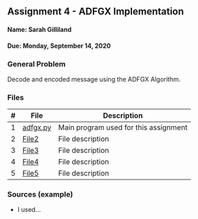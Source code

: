 ## Assignment 4 - ADFGX Implementation
#### Name: Sarah Gilliland
#### Due: Monday, September 14, 2020

### General Problem
Decode and encoded message using the ADFGX Algorithm.

### Files

|   #   | File                       | Description                                                |
| :---: | -------------------------- | ---------------------------------------------------------- |
|   1   | [adfgx.py](https://github.com/sgilliland/4663-Cryptography-Gilliland/blob/master/Assignments/A04/adfgx.py)     | Main program used for this assignment       |
|   2   | [File2](https://github.com/sgilliland/4663-Cryptography-Gilliland/blob/master/Assignments/A04)     | File description       |
|   3   | [File3](https://github.com/sgilliland/4663-Cryptography-Gilliland/blob/master/Assignments/A04)     | File description       | 
|   4   | [File4](https://github.com/sgilliland/4663-Cryptography-Gilliland/blob/master/Assignments/A04)     | File description       |
|   5   | [File5](https://github.com/sgilliland/4663-Cryptography-Gilliland/blob/master/Assignments/A04)     | File description       |


### Sources (example)
- I used...
